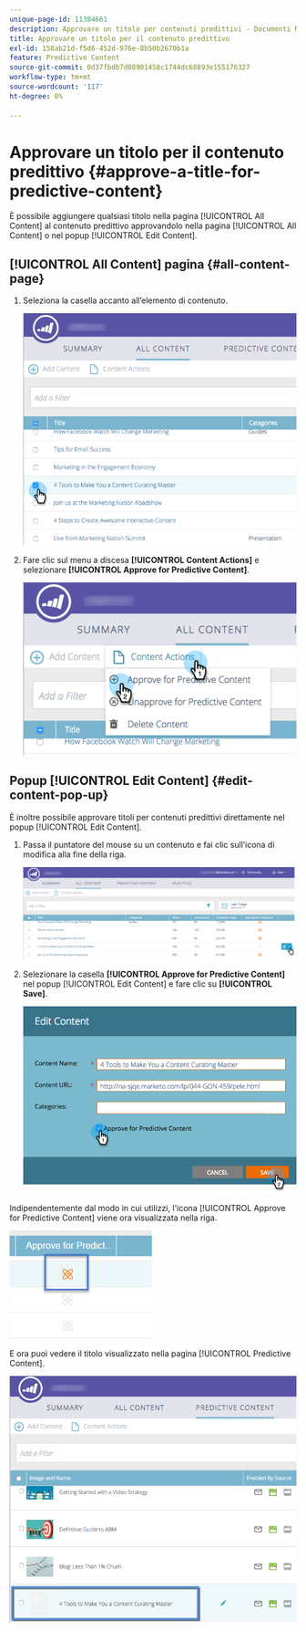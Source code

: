 ```yaml
---
unique-page-id: 11384661
description: Approvare un titolo per contenuti predittivi - Documenti Marketo - Documentazione del prodotto
title: Approvare un titolo per il contenuto predittivo
exl-id: 158ab21d-f5d6-452d-976e-8b50b2670b1a
feature: Predictive Content
source-git-commit: 0d37fbdb7d08901458c1744dc68893e155176327
workflow-type: tm+mt
source-wordcount: '117'
ht-degree: 0%

---
```


# Approvare un titolo per il contenuto predittivo {#approve-a-title-for-predictive-content}

È possibile aggiungere qualsiasi titolo nella pagina [!UICONTROL All Content] al contenuto predittivo approvandolo nella pagina [!UICONTROL All Content] o nel popup [!UICONTROL Edit Content].

## [!UICONTROL All Content] pagina {#all-content-page}

1. Seleziona la casella accanto all’elemento di contenuto.

   ![](assets/image2017-10-3-9-3a9-3a47.png)

1. Fare clic sul menu a discesa **[!UICONTROL Content Actions]** e selezionare **[!UICONTROL Approve for Predictive Content]**.

   ![](assets/image2017-10-3-9-3a10-3a31.png)

## Popup [!UICONTROL Edit Content] {#edit-content-pop-up}

È inoltre possibile approvare titoli per contenuti predittivi direttamente nel popup [!UICONTROL Edit Content].

1. Passa il puntatore del mouse su un contenuto e fai clic sull’icona di modifica alla fine della riga.

   ![](assets/image2017-10-3-9-3a14-3a55.png)

1. Selezionare la casella **[!UICONTROL Approve for Predictive Content]** nel popup [!UICONTROL Edit Content] e fare clic su **[!UICONTROL Save]**.

   ![](assets/image2017-10-3-9-3a15-3a35.png)

Indipendentemente dal modo in cui utilizzi, l&#39;icona [!UICONTROL Approve for Predictive Content] viene ora visualizzata nella riga.

![](assets/five.png)

E ora puoi vedere il titolo visualizzato nella pagina [!UICONTROL Predictive Content].

![](assets/image2017-10-3-9-3a16-3a45.png)
